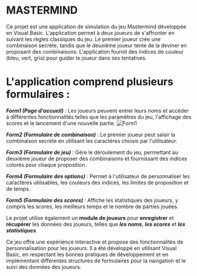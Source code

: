 # MASTERMIND
 
Ce projet est une application de simulation du jeu Mastermind développée en Visual Basic. L'application permet à deux joueurs de s'affronter en suivant les règles classiques du jeu. Le premier joueur crée une combinaison secrète, tandis que le deuxième joueur tente de la deviner en proposant des combinaisons. L'application fournit des indices de couleur (bleu, vert, gris) pour guider le joueur dans ses tentatives.

# L'application comprend plusieurs formulaires :

***Form1 (Page d'accueil)*** : Les joueurs peuvent entrer leurs noms et accéder à différentes fonctionnalités telles que les paramètres du jeu, l'affichage des scores et le lancement d'une nouvelle partie.
![Form1](https://github.com/Yugenx/MASTERMIND/assets/128916490/2fd1071b-edb9-4e36-ad0b-90feb407c1d5)


***Form2 (Formulaire de combinaison)*** : Le premier joueur peut saisir la combinaison secrète en utilisant les caractères choisis par l'utilisateur.

***Form3 (Formulaire de jeu)*** : Gère le déroulement du jeu, permettant au deuxième joueur de proposer des combinaisons et fournissant des indices colorés pour chaque proposition.

***Form4 (Formulaire des options)*** : Permet à l'utilisateur de personnaliser les caractères utilisables, les couleurs des indices, les limites de proposition et de temps.

***Form5 (Formulaire des scores)*** : Affiche les statistiques des joueurs, y compris les scores, les meilleurs temps et le nombre de parties jouées.

Le projet utilise également un **module de joueurs** pour **enregistrer** et **récupérer** les données des joueurs, telles que ***les noms***, ***les scores*** et ***les statistiques***.

Ce jeu offre une expérience interactive et propose des fonctionnalités de personnalisation pour les joueurs. Il a été développé en utilisant Visual Basic, en respectant les bonnes pratiques de développement et en implémentant différentes structures de formulaires pour la navigation et le suivi des données des joueurs.
